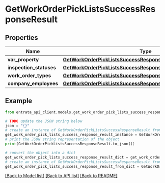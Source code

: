 # GetWorkOrderPickListsSuccessResponseResult


## Properties

Name | Type | Description | Notes
------------ | ------------- | ------------- | -------------
**var_property** | [**GetWorkOrderPickListsSuccessResponseResultProperty**](GetWorkOrderPickListsSuccessResponseResultProperty.md) |  | 
**inspection_statuses** | [**GetWorkOrderPickListsSuccessResponseResultInspectionStatuses**](GetWorkOrderPickListsSuccessResponseResultInspectionStatuses.md) |  | 
**work_order_types** | [**GetWorkOrderPickListsSuccessResponseResultWorkOrderTypes**](GetWorkOrderPickListsSuccessResponseResultWorkOrderTypes.md) |  | 
**company_employees** | [**GetWorkOrderPickListsSuccessResponseResultCompanyEmployees**](GetWorkOrderPickListsSuccessResponseResultCompanyEmployees.md) |  | 

## Example

```python
from entrata_api_client.models.get_work_order_pick_lists_success_response_result import GetWorkOrderPickListsSuccessResponseResult

# TODO update the JSON string below
json = "{}"
# create an instance of GetWorkOrderPickListsSuccessResponseResult from a JSON string
get_work_order_pick_lists_success_response_result_instance = GetWorkOrderPickListsSuccessResponseResult.from_json(json)
# print the JSON string representation of the object
print(GetWorkOrderPickListsSuccessResponseResult.to_json())

# convert the object into a dict
get_work_order_pick_lists_success_response_result_dict = get_work_order_pick_lists_success_response_result_instance.to_dict()
# create an instance of GetWorkOrderPickListsSuccessResponseResult from a dict
get_work_order_pick_lists_success_response_result_from_dict = GetWorkOrderPickListsSuccessResponseResult.from_dict(get_work_order_pick_lists_success_response_result_dict)
```
[[Back to Model list]](../README.md#documentation-for-models) [[Back to API list]](../README.md#documentation-for-api-endpoints) [[Back to README]](../README.md)


